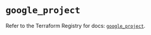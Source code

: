 # `google_project`

Refer to the Terraform Registry for docs: [`google_project`](https://registry.terraform.io/providers/hashicorp/google-beta/5.24.0/docs/resources/google_project).
